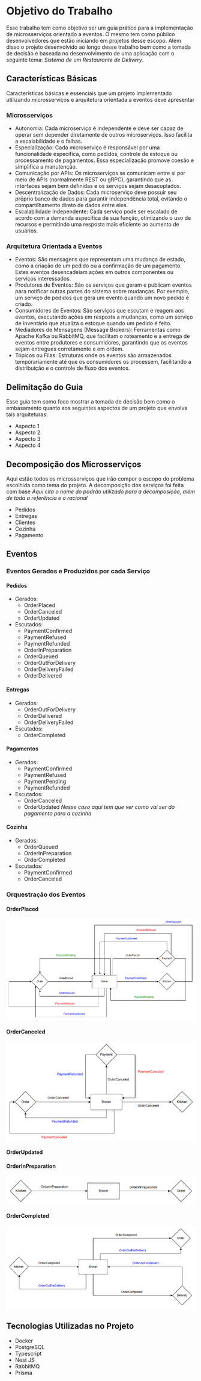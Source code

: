 # Objetivo do Trabalho

Esse trabalho tem como objetivo ser um guia prático para a implementação de microsserviços orientado a eventos. O mesmo tem como público desenvolvedores que estão iniciando em projetos desse escopo. Além disso o projeto desenvolvido ao longo desse trabalho bem como a tomada de decisão é baseada no desenvolvimento de uma aplicação com o seguinte tema: *Sistema de um Restaurante de Delivery*.

## Características Básicas

Características básicas e essenciais que um projeto implementado utilizando microsserviços e arquitetura orientada a eventos deve apresentar

### Microsserviços

- Autonomia: Cada microserviço é independente e deve ser capaz de operar sem depender diretamente de outros microserviços. Isso facilita a escalabilidade e o falhas.
- Especialização: Cada microserviço é responsável por uma funcionalidade específica, como pedidos, controle de estoque ou processamento de pagamentos. Essa especialização promove coesão e simplifica a manutenção.
- Comunicação por APIs: Os microserviços se comunicam entre si por meio de APIs (normalmente REST ou gRPC), garantindo que as interfaces sejam bem definidas e os serviços sejam desacoplados.
- Descentralização de Dados: Cada microserviço deve possuir seu próprio banco de dados para garantir independência total, evitando o compartilhamento direto de dados entre eles.
- Escalabilidade Independente: Cada serviço pode ser escalado de acordo com a demanda específica de sua função, otimizando o uso de recursos e permitindo uma resposta mais eficiente ao aumento de usuários.

### Arquitetura Orientada a Eventos

- Eventos: São mensagens que representam uma mudança de estado, como a criação de um pedido ou a confirmação de um pagamento. Estes eventos desencadeiam ações em outros componentes ou serviços interessados.
- Produtores de Eventos: São os serviços que geram e publicam eventos para notificar outras partes do sistema sobre mudanças. Por exemplo, um serviço de pedidos que gera um evento quando um novo pedido é criado.
- Consumidores de Eventos: São serviços que escutam e reagem aos eventos, executando ações em resposta a mudanças, como um serviço de inventário que atualiza o estoque quando um pedido é feito.
- Mediadores de Mensagens (Message Brokers): Ferramentas como Apache Kafka ou RabbitMQ, que facilitam o roteamento e a entrega de eventos entre produtores e consumidores, garantindo que os eventos sejam entregues corretamente e em ordem.
- Tópicos ou Filas: Estruturas onde os eventos são armazenados temporariamente até que os consumidores os processem, facilitando a distribuição e o controle de fluxo dos eventos.

## Delimitação do Guia

Esse guia tem como foco mostrar a tomada de decisão bem como o embasamento quanto aos seguintes aspectos de um projeto que envolva tais arquiteturas:

- Aspecto 1
- Aspecto 2
- Aspecto 3
- Aspecto 4

## Decomposição dos Microsserviços

Aqui estão todos os microsserviços que irão compor o escopo do problema escolhida como tema do projeto. A decomposição dos serviços foi feita com base *Aqui cita o nome do padrão utilizado para a decomposição, além de toda a referência e o racional*

- Pedidos
- Entregas
- Clientes
- Cozinha
- Pagamento
## Eventos

### Eventos Gerados e Produzidos por cada Serviço

#### Pedidos

- Gerados:
  - OrderPlaced
  - OrderCanceled
  - OrderUpdated
- Escutados:
  - PaymentConfirmed
  - PaymentRefused
  - PaymentRefunded
  - OrderInPreparation
  - OrderQueued
  - OrderOutForDelivery
  - OrderDeliveryFailed
  - OrderDelivered

#### Entregas

- Gerados:
  - OrderOutForDelivery
  - OrderDelivered
  - OrderDeliveryFailed
- Escutados:
  - OrderCompleted

#### Pagamentos

- Gerados:
  - PaymentConfirmed
  - PaymentRefused
  - PaymentPending
  - PaymentRefunded
- Escutados:
  - OrderCanceled
  - OrderUpdated *Nesse caso aqui tem que ver como vai ser do pagamento para a cozinha*

#### Cozinha

- Gerados:
  - OrderQueued
  - OrderInPreparation
  - OrderCompleted
- Escutados:
  - PaymentConfirmed
  - OrderCanceled

### Orquestração dos Eventos

#### OrderPlaced

![alt text]({8861B9C4-0925-4A86-A2DD-6F17F038E0AC}.png)

#### OrderCanceled

![alt text]({6550DC22-172B-4A97-833A-AE5DFC2F94CF}.png)

#### OrderUpdated

#### OrderInPreparation

![alt text]({444D55D3-D4F3-4C55-ABF4-ACEB3C6DCB18}.png)

#### OrderCompleted

![alt text]({A85C867B-599A-41B4-8CC0-9FAA26234B7C}.png)

## Tecnologias Utilizadas no Projeto

- Docker
- PostgreSQL
- Typescript
- Nest JS
- RabbitMQ
- Prisma
